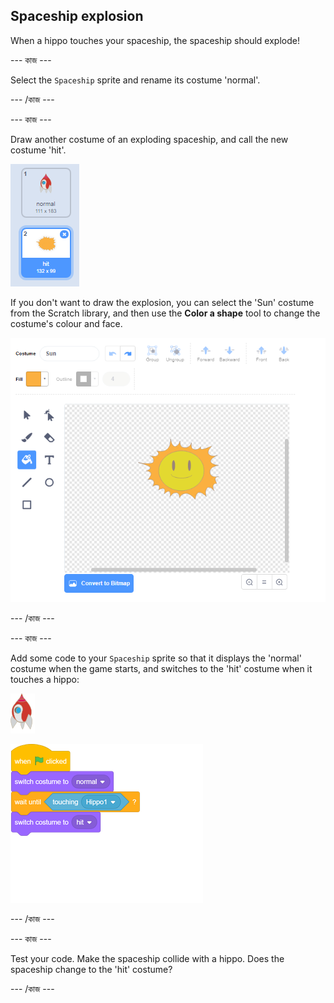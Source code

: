 ## Spaceship explosion

When a hippo touches your spaceship, the spaceship should explode!

\--- কাজ \---

Select the `Spaceship` sprite and rename its costume 'normal'.

\--- /কাজ \---

\--- কাজ \---

Draw another costume of an exploding spaceship, and call the new costume 'hit'.

![screenshot](images/invaders-spaceship-costumes.png)

If you don't want to draw the explosion, you can select the 'Sun' costume from the Scratch library, and then use the **Color a shape** tool to change the costume's colour and face.

![screenshot](images/invaders-sun.png)

\--- /কাজ \---

\--- কাজ \---

Add some code to your `Spaceship` sprite so that it displays the 'normal' costume when the game starts, and switches to the 'hit' costume when it touches a hippo:

![rocket sprite](images/rocket-sprite.png)

![blocks_1546522877_4694302](images/blocks_1546522877_4694302.png)

\--- /কাজ \---

\--- কাজ \---

Test your code. Make the spaceship collide with a hippo. Does the spaceship change to the 'hit' costume?

\--- /কাজ \---